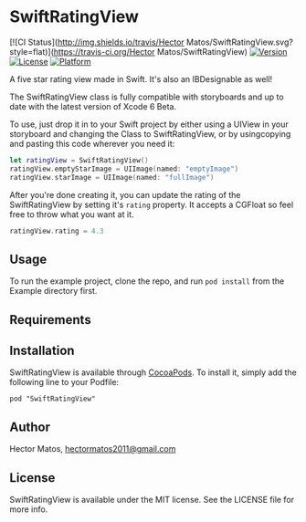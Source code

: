 SwiftRatingView
===============

[![CI Status](http://img.shields.io/travis/Hector Matos/SwiftRatingView.svg?style=flat)](https://travis-ci.org/Hector Matos/SwiftRatingView)
[![Version](https://img.shields.io/cocoapods/v/SwiftRatingView.svg?style=flat)](http://cocoadocs.org/docsets/SwiftRatingView)
[![License](https://img.shields.io/cocoapods/l/SwiftRatingView.svg?style=flat)](http://cocoadocs.org/docsets/SwiftRatingView)
[![Platform](https://img.shields.io/cocoapods/p/SwiftRatingView.svg?style=flat)](http://cocoadocs.org/docsets/SwiftRatingView)

A five star rating view made in Swift. It's also an IBDesignable as well!

The SwiftRatingView class is fully compatible with storyboards and up to date with the latest version of Xcode 6 Beta.

To use, just drop it in to your Swift project by either using a UIView in your storyboard and changing the Class to SwiftRatingView, or by usingcopying and pasting this code wherever you need it:

```swift
let ratingView = SwiftRatingView()
ratingView.emptyStarImage = UIImage(named: "emptyImage")
ratingView.starImage = UIImage(named: "fullImage")
```

After you're done creating it, you can update the rating of the SwiftRatingView by setting it's ```rating``` property. It accepts a CGFloat so feel free to throw what you want at it. 

```swift
ratingView.rating = 4.3
```

## Usage

To run the example project, clone the repo, and run `pod install` from the Example directory first.

## Requirements

## Installation

SwiftRatingView is available through [CocoaPods](http://cocoapods.org). To install
it, simply add the following line to your Podfile:

    pod "SwiftRatingView"

## Author

Hector Matos, hectormatos2011@gmail.com

## License

SwiftRatingView is available under the MIT license. See the LICENSE file for more info.

